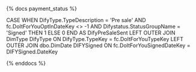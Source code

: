 {% docs payment_status %}

CASE
               WHEN DifyType.TypeDescription = 'Pre sale'
                    AND fc.DoItForYouOptInDateKey <> -1
                    AND Difystatus.StatusGroupName = 'Signed' THEN
                   1
               ELSE
                   0
           END AS DifyPreSaleSent
LEFT OUTER JOIN DimType DifyType
            ON DifyType.TypeKey = fc.DoItForYouTypeKey
 LEFT OUTER JOIN dbo.DimDate DIFYSigned
            ON fc.DoItForYouSignedDateKey = DIFYSigned.DateKey

{% enddocs %}